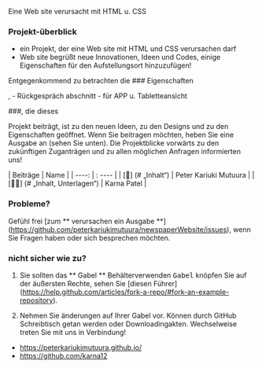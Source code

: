 ﻿<p align="Mitte">
  Eine Web site verursacht mit HTML u. CSS  </p>

### Projekt-überblick

 - ein Projekt, der eine Web site mit HTML und CSS verursachen darf 
- Web site begrüßt neue Innovationen, Ideen und Codes, einige Eigenschaften für den Aufstellungsort hinzuzufügen!

Entgegenkommend zu betrachten die ### Eigenschaften

 , - Rückgespräch
 abschnitt - für APP u. Tabletteansicht


 ###, die dieses

 Projekt beiträgt, ist zu den neuen Ideen, zu den Designs und zu den Eigenschaften geöffnet. Wenn Sie beitragen möchten, heben Sie eine Ausgabe an (sehen Sie unten). Die Projektblicke vorwärts zu den zukünftigen Zuganträgen und zu allen möglichen Anfragen informierten uns!

<!-- ALL-CONTRIBUTORS-LIST:START -->

| Beiträge | Name |
| ----: | : ---- |
|  [🔢] (# „Inhalt“) | Peter Kariuki Mutuura |
|  [🔢📖] (# „Inhalt, Unterlagen“) | Karna Patel |    <!-- ALL-CONTRIBUTORS-LIST:END -->

### Probleme?

Gefühl frei [zum ** verursachen ein Ausgabe **] (https://github.com/peterkariukimutuura/newspaperWebsite/issues), wenn Sie Fragen haben oder sich besprechen möchten.

### nicht sicher wie zu?

1. Sie sollten das ** Gabel ** Behälterverwenden <kbd>Gabel</kbd> knöpfen Sie auf der äußersten Rechte, sehen Sie [diesen Führer] (https://help.github.com/articles/fork-a-repo/#fork-an-example-repository).

2. Nehmen Sie änderungen auf Ihrer Gabel vor. Können durch GitHub Schreibtisch getan werden oder Downloadingakten. Wechselweise treten Sie mit uns in Verbindung!

- https://peterkariukimutuura.github.io/
 - https://github.com/karna12    